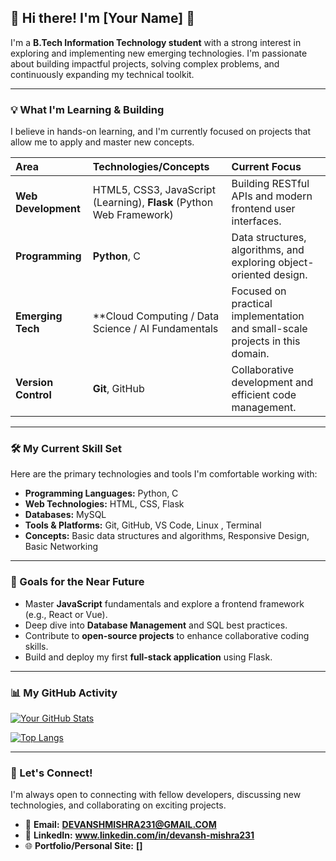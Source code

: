 ## 🚀 Hi there! I'm [Your Name] 👋

I'm a **B.Tech Information Technology student** with a strong interest in exploring and implementing new emerging technologies. I'm passionate about building impactful projects, solving complex problems, and continuously expanding my technical toolkit.

---

### 💡 What I'm Learning & Building

I believe in hands-on learning, and I'm currently focused on projects that allow me to apply and master new concepts.

| Area | Technologies/Concepts | Current Focus |
| :--- | :--- | :--- |
| **Web Development** | HTML5, CSS3, JavaScript (Learning), **Flask** (Python Web Framework) | Building RESTful APIs and modern frontend user interfaces. |
| **Programming** | **Python**, C | Data structures, algorithms, and exploring object-oriented design. |
| **Emerging Tech** | **Cloud Computing / Data Science / AI Fundamentals | Focused on practical implementation and small-scale projects in this domain. |
| **Version Control** | **Git**, GitHub | Collaborative development and efficient code management. |

---

### 🛠️ My Current Skill Set

Here are the primary technologies and tools I'm comfortable working with:

* **Programming Languages:** Python, C
* **Web Technologies:** HTML, CSS, Flask
* **Databases:**  MySQL
* **Tools & Platforms:** Git, GitHub, VS Code, Linux , Terminal
* **Concepts:** Basic data structures and algorithms, Responsive Design, Basic Networking

---

### 🌱 Goals for the Near Future

* Master **JavaScript** fundamentals and explore a frontend framework (e.g., React or Vue).
* Deep dive into **Database Management** and SQL best practices.
* Contribute to **open-source projects** to enhance collaborative coding skills.
* Build and deploy my first **full-stack application** using Flask.

---

### 📊 My GitHub Activity

[![Your GitHub Stats](https://github-readme-stats.vercel.app/api?username=PIXELoverHERE&show_icons=true&theme=dark)](https://github.com/anuraghazra/github-readme-stats)

[![Top Langs](https://github-readme-stats.vercel.app/api/top-langs/?username=PIXELoverHERE&layout=compact&theme=dark)](https://github.com/anuraghazra/github-readme-stats)

---

### 🤝 Let's Connect!

I'm always open to connecting with fellow developers, discussing new technologies, and collaborating on exciting projects.

* 📧 **Email:** **DEVANSHMISHRA231@GMAIL.COM**
* 🔗 **LinkedIn:** **www.linkedin.com/in/devansh-mishra231**
* 🌐 **Portfolio/Personal Site:** **[]**
